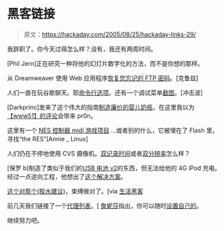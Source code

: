 # 黑客链接

> 原文：<https://hackaday.com/2005/08/25/hackaday-links-29/>

我辞职了。你今天过得怎么样？没有，我还有两周时间。

[Phil Jern]正在研究一种将他的幻灯片数字化的方法，而不是你想的那样。

从 Dreamweaver 使用 Web 应用程序[恢复您忘记的 FTP 密码](http://www.apptools.com/password.php)。[克鲁兹]

人们一直在玩谷歌聊天。耶[命令行选项](http://www.neowin.net/comments.php?id=30088&category=software)。还有一个调试菜单[截图](http://www.neowin.net/forum/uploads/post-125273-1124895336.jpg)。[冲击波]

[Darkprinc]发来了这个伟大的指南[制造廉价的婴儿奶瓶](http://1235icancount.blogspot.com/2005/08/baby-bottle-for-less.html)，在这里我以为[【www51】的评论](http://www.hackaday.com/entry/1234000810055880/#c409934)会带来 pr0n。

这里有一个 [NES 控制器 midi 游戏项目](http://www.recyclism.com/) …或者别的什么，它被埋在了 Flash 里。寻找“the RES”[Annie _ Linux]

人们仍在不停地使用 CVS 摄像机。[双记录时间](http://camerahacks.10.forumer.com/viewtopic.php?t=694)或者[双分辨率](http://camerahacks.10.forumer.com/viewtopic.php?t=837)怎么样？

[保罗 b]制造了类似于我们的[USB 电池 v2](http://www.hackaday.com/entry/1234000270029372/)的东西，但无法给他的 4G iPod 充电。经过一点逆向工程，他想出了[这个解决方案](http://www.weblogsinc.com/commimg/7559113700156434.JPG)。

[这个对那个(胶水建议)](http://www.thistothat.com/)，束缚做对了。[via [生活黑客](http://www.lifehacker.com)

前几天我们链接了一个[代理列表](http://www.omgwtf.us)。[ [詹妮莎](http://www.janitha.com/)指出，你可以随时[设置自己的](http://www.jmarshall.com/tools/cgiproxy/)。

继续努力吧。